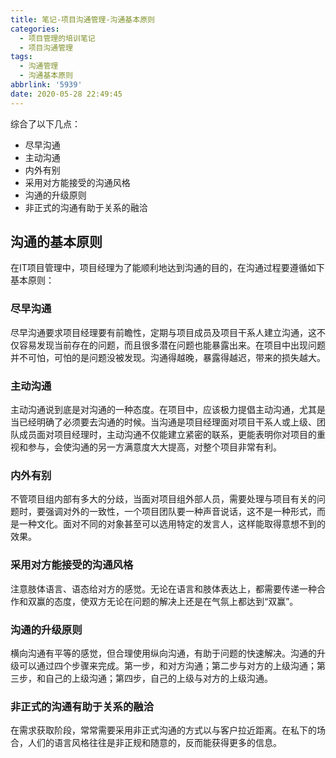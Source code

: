 ```yaml
---
title: 笔记-项目沟通管理-沟通基本原则
categories:
  - 项目管理的培训笔记
  - 项目沟通管理
tags:
  - 沟通管理
  - 沟通基本原则
abbrlink: '5939'
date: 2020-05-28 22:49:45
---
```


综合了以下几点：

- 尽早沟通
- 主动沟通
- 内外有别
- 采用对方能接受的沟通风格
- 沟通的升级原则
- 非正式的沟通有助于关系的融洽

<!-- more -->

## 沟通的基本原则

在IT项目管理中，项目经理为了能顺利地达到沟通的目的，在沟通过程要遵循如下基本原则： 

### 尽早沟通

尽早沟通要求项目经理要有前瞻性，定期与项目成员及项目干系人建立沟通，这不仅容易发现当前存在的问题，而且很多潜在问题也能暴露出来。在项目中出现问题并不可怕，可怕的是问题没被发现。沟通得越晚，暴露得越迟，带来的损失越大。

### 主动沟通

主动沟通说到底是对沟通的一种态度。在项目中，应该极力提倡主动沟通，尤其是当已经明确了必须要去沟通的时候。当沟通是项目经理面对项目干系人或上级、团队成员面对项目经理时，主动沟通不仅能建立紧密的联系，更能表明你对项目的重视和参与，会使沟通的另一方满意度大大提高，对整个项目非常有利。

### 内外有别

不管项目组内部有多大的分歧，当面对项目组外部人员，需要处理与项目有关的问题时，要强调对外的一致性，一个项目团队要一种声音说话，这不是一种形式，而是一种文化。面对不同的对象甚至可以选用特定的发言人，这样能取得意想不到的效果。

### 采用对方能接受的沟通风格

注意肢体语言、语态给对方的感觉。无论在语言和肢体表达上，都需要传递一种合作和双赢的态度，使双方无论在问题的解决上还是在气氛上都达到“双赢”。

### 沟通的升级原则

横向沟通有平等的感觉，但合理使用纵向沟通，有助于问题的快速解决。沟通的升级可以通过四个步骤来完成。第一步，和对方沟通；第二步与对方的上级沟通；第三步，和自己的上级沟通；第四步，自己的上级与对方的上级沟通。 

### 非正式的沟通有助于关系的融洽

在需求获取阶段，常常需要采用非正式沟通的方式以与客户拉近距离。在私下的场合，人们的语言风格往往是非正规和随意的，反而能获得更多的信息。
